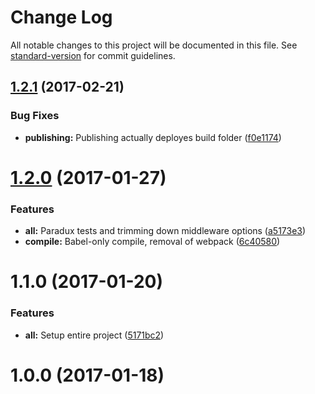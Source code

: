 # Change Log

All notable changes to this project will be documented in this file. See [standard-version](https://github.com/conventional-changelog/standard-version) for commit guidelines.

<a name="1.2.1"></a>
## [1.2.1](https://github.com/asteridux/paradux/compare/v1.2.0...v1.2.1) (2017-02-21)


### Bug Fixes

* **publishing:** Publishing actually deployes build folder ([f0e1174](https://github.com/asteridux/paradux/commit/f0e1174))



<a name="1.2.0"></a>
# [1.2.0](https://github.com/asteridux/paradux/compare/v1.1.0...v1.2.0) (2017-01-27)


### Features

* **all:** Paradux tests and trimming down middleware options ([a5173e3](https://github.com/asteridux/paradux/commit/a5173e3))
* **compile:** Babel-only compile, removal of webpack ([6c40580](https://github.com/asteridux/paradux/commit/6c40580))



<a name="1.1.0"></a>
# 1.1.0 (2017-01-20)


### Features

* **all:** Setup entire project ([5171bc2](https://github.com/asteridux/paradux/commit/5171bc2))



<a name="1.0.0"></a>
# 1.0.0 (2017-01-18)
